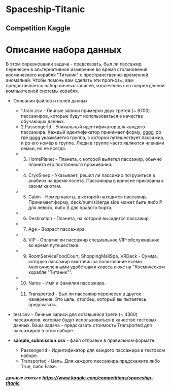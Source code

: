 # Spaceship-Titanic
## Competition Kaggle
# Описание набора данных
В этом соревновании задача - предсказать, был ли пассажир перенесен в альтернативное измерение во время столкновения космического корабля "Титаник" с пространственно-временной аномалией. Чтобы помочь вам сделать эти прогнозы, вам предоставляется набор личных записей, извлеченных из поврежденной компьютерной системы корабля.

- Описания файлов и полей данных
    - 1.train.csv - Личные записи примерно двух третей (~ 8700) пассажиров, которые будут использоваться в качестве обучающих данных.
    - 2.PassengerId - Уникальный идентификатор для каждого пассажира. Каждый идентификатор принимает форму, gggg_pp где gggg указывается группа, с которой путешествует пассажир, и pp его номер в группе. Люди в группе часто являются членами семьи, но не всегда.
    - 3. HomePlanet - Планета, с которой вылетел пассажир, обычно планета его постоянного проживания.
    - 4. CryoSleep - Указывает, решил ли пассажир погрузиться в анабиоз на время полета. Пассажиры в криосне прикованы к своим каютам.
    - 5. Cabin - Номер каюты, в которой находится пассажир. Принимает форму, deck/num/sideгде side может быть либо P для левого, либо S для правого борта.
    - 6. Destination - Планета, на которой высадится пассажир.
    - 7. Age - Возраст пассажира.
    - 8. VIP - Оплатил ли пассажир специальное VIP-обслуживание во время путешествия.
    - 9. RoomServiceFoodCourt, ShoppingMallSpa, VRDeck - Сумма, которую пассажир выставил за пользование всеми многочисленными удобствами класса люкс на "Космическом корабле "Титаник"".
    - 10. Name - Имя и фамилия пассажира.
    - 11. Transported - Был ли пассажир перенесен в другое измерение. Это цель, столбец, который вы пытаетесь предсказать.
    
- test.csv - Личные записи для оставшейся трети (~ 4300) пассажиров, которые будут использоваться в качестве тестовых данных. Ваша задача - предсказать стоимость Transported для пассажиров в этом наборе.
- <strong>sample_submission.csv</strong> - файл отправки в правильном формате.
    - PassengerId - Идентификатор для каждого пассажира в тестовом наборе.
    - Transported - Цель. Для каждого пассажира предскажите либо True, либо False.

##### данные взяты с https://www.kaggle.com/competitions/spaceship-titanic
